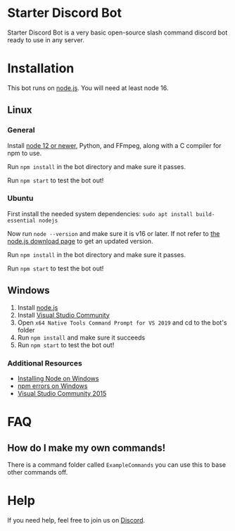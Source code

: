 # Starter Discord Bot
Starter Discord Bot is a very basic open-source slash command discord bot ready to use in any server.
# Installation

This bot runs on [node.js](https://nodejs.org). You will need at least node 16.

## Linux

### General

Install [node 12 or newer]((https://nodejs.org/en/download/)), Python, and FFmpeg, along with a C compiler for npm to use.

Run `npm install` in the bot directory and make sure it passes.

Run `npm start` to test the bot out!

### Ubuntu

First install the needed system dependencies:
 `sudo apt install build-essential nodejs`

Now run `node --version` and make sure it is v16 or later. If not refer to [the node.js download page](https://nodejs.org/en/download/) to get an updated version.

Run `npm install` in the bot directory and make sure it passes.

Run `npm start` to test the bot out!

## Windows

1. Install [node.js](https://nodejs.org/en/download/)
2. Install [Visual Studio Community](https://visualstudio.microsoft.com/vs/community/)
3. Open `x64 Native Tools Command Prompt for VS 2019` and cd to the bot's folder
4. Run `npm install` and make sure it succeeds
5. Run `npm start` to test the bot out!

### Additional Resources

* [Installing Node on Windows](http://blog.teamtreehouse.com/install-node-js-npm-windows)
* [npm errors on Windows](http://stackoverflow.com/questions/21365714/nodejs-error-installing-with-npm)
* [Visual Studio Community 2015](https://www.visualstudio.com/en-us/products/visual-studio-community-vs.aspx)


# FAQ
## How do I make my own commands!
There is a command folder called `ExampleCommands` you can use this to base other commands off.

# Help
If you need help, feel free to join us on [Discord]([https://discord.gg/9zBxR8m2bm](https://discord.gg/9zBxR8m2bm)).
